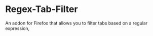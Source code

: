 # Regex-Tab-Filter
An addon for Firefox that allows you to filter tabs based on a regular expression,
